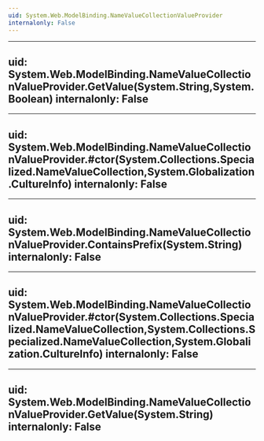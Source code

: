 ```yaml
---
uid: System.Web.ModelBinding.NameValueCollectionValueProvider
internalonly: False
---
```


---
uid: System.Web.ModelBinding.NameValueCollectionValueProvider.GetValue(System.String,System.Boolean)
internalonly: False
---

---
uid: System.Web.ModelBinding.NameValueCollectionValueProvider.#ctor(System.Collections.Specialized.NameValueCollection,System.Globalization.CultureInfo)
internalonly: False
---

---
uid: System.Web.ModelBinding.NameValueCollectionValueProvider.ContainsPrefix(System.String)
internalonly: False
---

---
uid: System.Web.ModelBinding.NameValueCollectionValueProvider.#ctor(System.Collections.Specialized.NameValueCollection,System.Collections.Specialized.NameValueCollection,System.Globalization.CultureInfo)
internalonly: False
---

---
uid: System.Web.ModelBinding.NameValueCollectionValueProvider.GetValue(System.String)
internalonly: False
---
